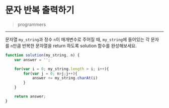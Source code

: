 # 문자 반복 출력하기

> programmers
> 

---

문자열 `my_string`과 정수 `n`이 매개변수로 주어질 때, `my_string`에 들어있는 각 문자를 `n`만큼 반복한 문자열을 return 하도록 solution 함수를 완성해보세요.

```jsx
function solution(my_string, n) {
    var answer = '';

    for(var i = 0; my_string.length > i; i++){
        for(var j = 0; n>j;j++){
            answer += my_string.charAt(i)
        }
    }

    return answer;
}
```